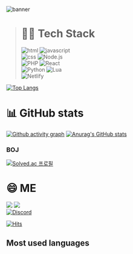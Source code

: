 ![banner](https://capsule-render.vercel.app/api?type=slice&text=anojds&rotate=20&height=300&fontAlignY=30&fontAlign=70&color=gradient)  
  
> # 👨‍💻 Tech Stack  
> ![html](https://img.shields.io/badge/HTML-E34F26?style=flat-square&logo=HTML5&logoColor=white)
![javascript](https://img.shields.io/badge/JavaScript-F7DF1E?style=flat-square&logo=Javascript&logoColor=white)  
![css](https://img.shields.io/badge/CSS-1572B6?style=flat-square&logo=CSS3&logoColor=white)
![Node.js](https://img.shields.io/badge/Node.js-339933?style=flat-square&logo=Node.js&logoColor=white)  
![PHP](https://img.shields.io/badge/PHP-777BB4?style=flat-square&logo=PHP&logoColor=white)
![React](https://img.shields.io/badge/React-61DAFB?style=flat-square&logo=React&logoColor=white)  
![Python](https://img.shields.io/badge/Python-3776AB?style=flat-square&logo=Python&logoColor=white)
![Lua](https://img.shields.io/badge/Lua-2C2D72?style=flat-square&logo=Lua&logoColor=white)  
![Netlify](https://img.shields.io/badge/Netlify-00C7B7?style=flat-square&logo=Netlify&logoColor=white)
  
[![Top Langs](https://github-readme-stats.vercel.app/api/top-langs/?username=anojds)](https://github.com/anuraghazra/github-readme-stats)
  
# 📊 GitHub stats
[![Github activity graph](https://activity-graph.herokuapp.com/graph?username=anojds&theme=react-dark)](https://github.com/ashutosh00710/github-readme-activity-graph)
[![Anurag's GitHub stats](https://github-readme-stats.vercel.app/api?username=anojds)](https://github.com/anuraghazra/github-readme-stats)
<br>
### BOJ
[![Solved.ac
프로필](http://mazassumnida.wtf/api/generate_badge?boj=anojds)](https://solved.ac/anojds)
  
# 😄 ME  
<a href="https://twitter.com/anojds"><img src="https://img.shields.io/badge/Twitter-1DA1F2?style=flat-square&logo=Twitter&logoColor=white"/></a>
<a href="https://www.youtube.com/channel/UC2TsyfIZNlw0W53Ux-_J86Q"><img src="https://img.shields.io/badge/YouTube-FF0000?style=flat-square&logo=YouTube&logoColor=white"/></a>
<br/>
[![Discord](https://discord.c99.nl/widget/theme-1/535676248513314816.png)](http://discord.com/users/535676248513314816)

[![Hits](https://hits.seeyoufarm.com/api/count/incr/badge.svg?url=https%3A%2F%2Fgithub.com%2Fanojds&count_bg=%2379C83D&title_bg=%23555555&icon=&icon_color=%23E7E7E7&title=hits&edge_flat=false)](https://hits.seeyoufarm.com)  





## Most used languages
